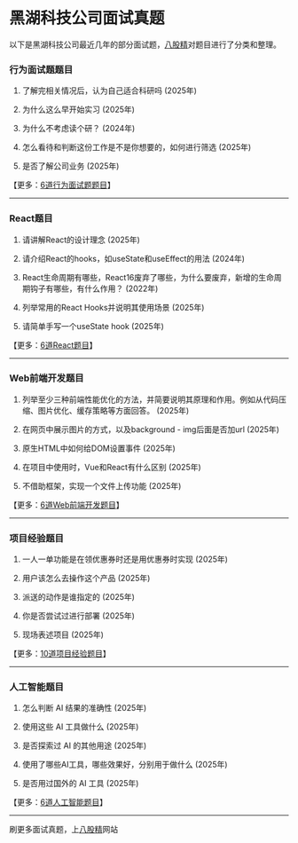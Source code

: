 # 黑湖科技公司面试真题

以下是黑湖科技公司最近几年的部分面试题，[八股精](https://www.bagujing.com)对题目进行了分类和整理。

### 行为面试题题目

1. 了解完相关情况后，认为自己适合科研吗 (2025年) 

2. 为什么这么早开始实习 (2025年) 

3. 为什么不考虑读个研？ (2024年) 

4. 怎么看待和判断这份工作是不是你想要的，如何进行筛选 (2025年) 

5. 是否了解公司业务 (2025年) 

【更多：[6道行为面试题题目](https://www.bagujing.com/companies)】


---

### React题目

1. 请讲解React的设计理念 (2025年) 

2. 请介绍React的hooks，如useState和useEffect的用法 (2024年) 

3. React生命周期有哪些，React16废弃了哪些，为什么要废弃，新增的生命周期钩子有哪些，有什么作用？ (2022年) 

4. 列举常用的React Hooks并说明其使用场景 (2025年) 

5. 请简单手写一个useState hook (2025年) 

【更多：[6道React题目](https://www.bagujing.com/companies)】


---

### Web前端开发题目

1. 列举至少三种前端性能优化的方法，并简要说明其原理和作用。例如从代码压缩、图片优化、缓存策略等方面回答。 (2025年) 

2. 在网页中展示图片的方式，以及background - img后面是否加url (2025年) 

3. 原生HTML中如何给DOM设置事件 (2025年) 

4. 在项目中使用时，Vue和React有什么区别 (2025年) 

5. 不借助框架，实现一个文件上传功能 (2025年) 

【更多：[6道Web前端开发题目](https://www.bagujing.com/companies)】


---

### 项目经验题目

1. 一人一单功能是在领优惠券时还是用优惠券时实现 (2025年) 

2. 用户该怎么去操作这个产品 (2025年) 

3. 派送的动作是谁指定的 (2025年) 

4. 你是否尝试过进行部署 (2025年) 

5. 现场表述项目 (2025年) 

【更多：[10道项目经验题目](https://www.bagujing.com/companies)】


---

### 人工智能题目

1. 怎么判断 AI 结果的准确性 (2025年) 

2. 使用这些 AI 工具做什么 (2025年) 

3. 是否探索过 AI 的其他用途 (2025年) 

4. 使用了哪些AI工具，哪些效果好，分别用于做什么 (2025年) 

5. 是否用过国外的 AI 工具 (2025年) 

【更多：[6道人工智能题目](https://www.bagujing.com/companies)】


---

刷更多面试真题，上[八股精](https://www.bagujing.com)网站